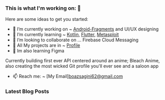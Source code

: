 ### This is what I'm working on: 👋

Here are some ideas to get you started:

- 🔭 I’m currently working on ~ [Android-Fragments](https://developer.android.com/s/results/?q=fragments&authuser=1) and UI/UX designing
- 🌱 I’m currently learning ~ [Kotlin](https://kotlinlang.org/), [Flutter](https://flutter.dev/), [Metasploit](https://www.metasploit.com/)
- 👯 I’m looking to collaborate on ... Firebase Cloud Messaging
- 💬 All My projects are in ~ [Profile](https://github.com/SaginiChan/)
- 👋 Im also learning Figma

Currently building first ever API centered around an anime; Bleach Anime, also creating the most wicked Git profile you'll ever see and a saloon app


- 📫 Reach me: ~ [My Email]boazsagini62@gmail.com




### Latest Blog Posts
<!-- BLOG-POST-LIST:START -->

<!-- BLOG-POST-LIST:END -->
